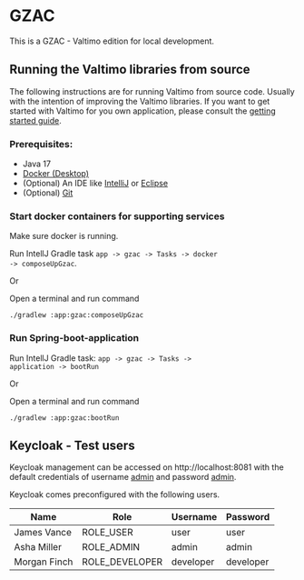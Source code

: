 # GZAC

This is a GZAC - Valtimo edition for local development.

## Running the Valtimo libraries from source

The following instructions are for running Valtimo from source code. Usually with the intention of improving the Valtimo
libraries. If you want to get started with Valtimo for you own application, please consult
the [getting started guide](https://docs.valtimo.nl/getting-started/first-dive/creating-your-own-valtimo-implementation).

### Prerequisites:

- Java 17
- [Docker (Desktop)](https://www.docker.com/products/docker-desktop/)
- (Optional) An IDE like [IntelliJ](https://www.jetbrains.com/idea/download/) or [Eclipse](https://www.eclipse.org/downloads/)
- (Optional) [Git](https://git-scm.com/downloads)

### Start docker containers for supporting services

Make sure docker is running.

Run IntellJ Gradle task <code>app -> gzac -> Tasks -> docker -> composeUpGzac</code>.

Or

Open a terminal and run command
```
./gradlew :app:gzac:composeUpGzac
``` 

### Run Spring-boot-application

Run IntellJ Gradle task: <code>app -> gzac -> Tasks -> application -> bootRun</code>

Or

Open a terminal and run command
```
./gradlew :app:gzac:bootRun
```

## Keycloak - Test users

Keycloak management can be accessed on http://localhost:8081 with the default credentials of username <ins>admin</ins>
and password <ins>admin</ins>.

Keycloak comes preconfigured with the following users.

| Name         | Role           | Username  | Password  |
|--------------|----------------|-----------|-----------|
| James Vance  | ROLE_USER      | user      | user      |
| Asha Miller  | ROLE_ADMIN     | admin     | admin     |
| Morgan Finch | ROLE_DEVELOPER | developer | developer |
